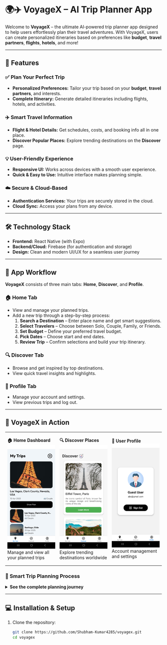 # 🌍✈️ VoyageX – AI Trip Planner App

Welcome to **VoyageX** – the ultimate AI-powered trip planner app designed to help users effortlessly plan their travel adventures. With VoyageX, users can create personalized itineraries based on preferences like **budget**, **travel partners**, **flights**, **hotels**, and more!

---

## 🚀 Features

### ✅ Plan Your Perfect Trip
- **Personalized Preferences:** Tailor your trip based on your **budget**, **travel partners**, and interests.
- **Complete Itinerary:** Generate detailed itineraries including flights, hotels, and activities.

### ✈️ Smart Travel Information
- **Flight & Hotel Details:** Get schedules, costs, and booking info all in one place.
- **Discover Popular Places:** Explore trending destinations on the **Discover** page.

### 💡 User-Friendly Experience
- **Responsive UI:** Works across devices with a smooth user experience.
- **Quick & Easy to Use:** Intuitive interface makes planning simple.

### ☁️ Secure & Cloud-Based
- **Authentication Services:** Your trips are securely stored in the cloud.
- **Cloud Sync:** Access your plans from any device.

---

## 🛠️ Technology Stack

- **Frontend:** React Native (with Expo)
- **Backend/Cloud:** Firebase (for authentication and storage)
- **Design:** Clean and modern UI/UX for a seamless user journey

---

## 🧭 App Workflow

**VoyageX** consists of three main tabs: **Home**, **Discover**, and **Profile**.

### 🏠 Home Tab
- View and manage your planned trips.
- Add a new trip through a step-by-step process:
  1. **Search a Destination** – Enter place name and get smart suggestions.
  2. **Select Travelers** – Choose between Solo, Couple, Family, or Friends.
  3. **Set Budget** – Define your preferred travel budget.
  4. **Pick Dates** – Choose start and end dates.
  5. **Review Trip** – Confirm selections and build your trip itinerary.

### 🔍 Discover Tab
- Browse and get inspired by top destinations.
- View quick travel insights and highlights.

### 👤 Profile Tab
- Manage your account and settings.
- View previous trips and log out.

---

## 📱 VoyageX in Action

<table>
<tr>
<td width="33%">

**🏠 Home Dashboard**
<img src="./screenshots/home.jpg" width="100%" alt="Home Screen"/>
Manage and view all your planned trips

</td>
<td width="33%">

**🔍 Discover Places**
<img src="./screenshots/discover.jpg" width="100%" alt="Discover Screen"/>
Explore trending destinations worldwide

</td>
<td width="33%">

**👤 User Profile**
<img src="./screenshots/profile.jpg" width="100%" alt="Profile Screen"/>
Account management and settings

</td>
</tr>
</table>

### 🚀 Smart Trip Planning Process

<details>
<summary><strong>See the complete planning journey</strong></summary>

| Step | Screen | Description |
|:---:|:---:|:---|
| 1️⃣ | <img src="./screenshots/search.jpg" width="150"/> | **Search Destination** - Find your perfect travel spot |
| 2️⃣ | <img src="./screenshots/traverler.jpg" width="150"/> | **Choose Travelers** - Solo, couple, family, or friends |
| 3️⃣ | <img src="./screenshots/budget.jpg" width="150"/> | **Set Budget** - Define your spending comfort zone |
| 4️⃣ | <img src="./screenshots/tripdetail.jpg" width="150"/> | **Plan Details** - Customize your itinerary |
| 5️⃣ | <img src="./screenshots/tripdetail2.jpg" width="150"/> | **Detailed Itinerary** - Complete day-by-day plans |
| 6️⃣ | <img src="./screenshots/review.jpg" width="150"/> | **Review & Confirm** - Final check before booking |

</details>



---

## 💻 Installation & Setup

1. Clone the repository:
   ```bash
   git clone https://github.com/Shubham-Kumar4285/voyagex.git
   cd voyagex
